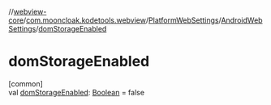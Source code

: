 //[webview-core](../../../../index.md)/[com.mooncloak.kodetools.webview](../../index.md)/[PlatformWebSettings](../index.md)/[AndroidWebSettings](index.md)/[domStorageEnabled](dom-storage-enabled.md)

# domStorageEnabled

[common]\
val [domStorageEnabled](dom-storage-enabled.md): [Boolean](https://kotlinlang.org/api/latest/jvm/stdlib/kotlin/-boolean/index.html) = false
